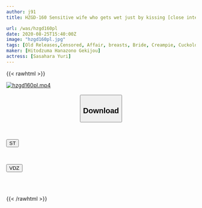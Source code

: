 ```yaml
---
author: j91
title: HZGD-160 Sensitive wife who gets wet just by kissing [close intercourse with love juices leaking and sweating] ~ While feeling guilty towards her husband, intertwining saliva with the affair partner... 48 hours of forbidden sex for the last time, repeating kiss, kiss, kiss ~Yuri Sasahara

url: /was/hzgd160pl
date: 2020-08-25T15:40:00Z
image: "hzgd160pl.jpg"
tags: [Old Releases,Censored, Affair, breasts, Bride, Creampie, Cuckold, Drama, Married Woman, Solowork, Young wife]
maker: [Hitodzuma Hanazono Gekijou]
actress: [Sasahara Yuri]
---
```



{{< rawhtml >}}

<div class="video" data-videoid="74P7WWaa9PSADvp">
    <a href="javascript:;">
        <img src="/was/hzgd160pl/hzgd160pl.jpg" width="WIDTH" height="HEIGHT" alt="hzgd160pl.mp4" loading="lazy">
    </a>
</div>

<script type="text/javascript" src="https://j91.asia/asset/on-demand-st.js"></script>

<br>
  <link rel="stylesheet" href="https://j91.asia/asset/bs5.css">
  
  <center>
  <button class="btn btn-primary" type="button" data-bs-toggle="collapse" data-bs-target=".multi-collapse" aria-expanded="false" aria-controls="multiCollapseExample1 multiCollapseExample2"><h2>Download</h2></button></center>
</p>
<div class="row">
  <div class="col">
    <div class="collapse multi-collapse" id="multiCollapseExample1">
      <div class="card card-body">
	      	      <br>
<div class="buttons">  
<p><a href="https://streamtape.to/v/74P7WWaa9PSADvp" target="_blank"><button class="btn-hover color-3"><i class="fa fa-download"></i> ST</button></a></p></div>
    </div>
  </div>
</div>
  <div class="col">
    <div class="collapse multi-collapse" id="multiCollapseExample2">
      <div class="card card-body">
	      <br>
<div class="buttons">
<p><a href="https://vidoza.net/dvxh2q1ofjht" target="_blank"><button class="btn-hover color-1"><i class="fa fa-download"></i> VDZ</button></a></p></div>
<br><br>
      </div>
    </div>
  </div>
</div>

{{< /rawhtml >}}